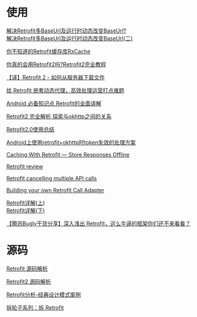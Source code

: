 # 使用

[解决Retrofit多BaseUrl及运行时动态改变BaseUrl?](https://www.jianshu.com/p/2919bdb8d09a)  
[解决Retrofit多BaseUrl及运行时动态改变BaseUrl(二)](https://www.jianshu.com/p/35a8959c2f86)

[你不知道的Retrofit缓存库RxCache](https://www.jianshu.com/p/b58ef6b0624b)

[你真的会用Retrofit2吗?Retrofit2完全教程](https://www.jianshu.com/p/308f3c54abdd)

[【译】Retrofit 2 - 如何从服务器下载文件](https://www.jianshu.com/p/92bb85fc07e8)

[给 Retrofit 嵌套动态代理，高效处理运营打点难题](https://mp.weixin.qq.com/s/NFHNRQM9FAkxZDPbn5M-iA)

[Android 必备知识点 Retrofit的全面讲解](https://mp.weixin.qq.com/s/SJvxtpP5a47NVtH0GW14kw)

[Retrofit2 完全解析 探索与okhttp之间的关系](https://blog.csdn.net/lmj623565791/article/details/51304204)

[Retrofit2.0使用总结](https://www.jianshu.com/p/3e13e5d34531)

[Android上使用retrofit+okhttp时token失效的处理方案](https://www.jianshu.com/p/62ab11ddacc8)

[Caching With Retrofit — Store Responses Offline](https://medium.com/@bapspatil/caching-with-retrofit-store-responses-offline-71439ed32fda)

[Retrofit review](https://medium.com/@con.fotiadis/retrofit-review-9a27f719a87f)

[Retrofit cancelling multiple API calls](https://proandroiddev.com/retrofit-cancelling-multiple-api-calls-4dc6b7dc0bbd)

[Building your own Retrofit Call Adapter](https://android.jlelse.eu/building-your-own-retrofit-call-adapter-b198169bab69)

[Retrofit详解(上)](https://github.com/CharonChui/AndroidNote/blob/master/SourceAnalysis/Netowork/Retrofit%E8%AF%A6%E8%A7%A3(%E4%B8%8A).md)  
[Retrofit详解(下)](https://github.com/CharonChui/AndroidNote/blob/master/SourceAnalysis/Netowork/Retrofit%E8%AF%A6%E8%A7%A3(%E4%B8%8B).md)

[【腾讯Bugly干货分享】深入浅出 Retrofit，这么牛逼的框架你们还不来看看？](https://zhuanlan.zhihu.com/p/24109629)

# 源码

[Retrofit 源码解析](https://github.com/android-cn/android-open-project-analysis/tree/master/tool-lib/network/retrofit)

[Retrofit2 源码解析](https://www.jianshu.com/p/c1a3a881a144)

[Retrofit分析-经典设计模式案例](https://www.jianshu.com/p/fb8d21978e38)

[拆轮子系列：拆 Retrofit](https://blog.piasy.com/2016/06/25/Understand-Retrofit/index.html)
